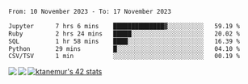 <!--START_SECTION:waka-->

```txt
From: 10 November 2023 - To: 17 November 2023

Jupyter      7 hrs 6 mins    ██████████████▓░░░░░░░░░░   59.19 %
Ruby         2 hrs 24 mins   █████░░░░░░░░░░░░░░░░░░░░   20.02 %
SQL          1 hr 58 mins    ████░░░░░░░░░░░░░░░░░░░░░   16.39 %
Python       29 mins         █░░░░░░░░░░░░░░░░░░░░░░░░   04.10 %
CSV/TSV      1 min           ░░░░░░░░░░░░░░░░░░░░░░░░░   00.19 %
```

<!--END_SECTION:waka-->
<a href="https://github.com/anuraghazra/github-readme-stats">
  <img align="left" src="https://github-readme-stats.vercel.app/api?username=Tanesan&count_private=true&show_icons=true" />
<img align="left" src="https://github-readme-stats.vercel.app/api/top-langs/?username=Tanesan" />
</a>

[![ktanemur's 42 stats](https://badge42.vercel.app/api/v2/cl1wslf6s002109l771rng2w8/stats?cursusId=21&coalitionId=62)](https://github.com/JaeSeoKim/badge42)
